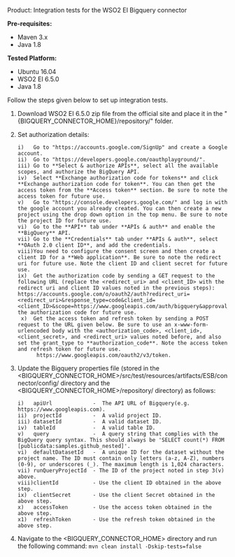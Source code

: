 Product: Integration tests for the WSO2 EI Bigquery connector

**Pre-requisites:**

 - Maven 3.x
 - Java 1.8

**Tested Platform:**

 - Ubuntu 16.04
 - WSO2 EI 6.5.0
 - Java 1.8

Follow the steps given below to set up integration tests.

 1. Download WSO2 EI 6.5.0 zip file from the official site and place it in the "{BIGQUERY_CONNECTOR_HOME}/repository/" folder.

 2. Set authorization details:
 
        i)   Go to "https://accounts.google.com/SignUp" and create a Google account.
        ii)  Go to "https://developers.google.com/oauthplayground/".
        iii) Go to **Select & authorize APIs**, select all the available scopes, and authorize the BigQuery API.
        iv)  Select **Exchange authorization code for tokens** and click **Exchange authorization code for token**. You can then get the access token from the **Access token** section. Be sure to note the access token for future use.
        v)   Go to "https://console.developers.google.com/" and log in with the google account you already created. You can then create a new project using the drop down option in the top menu. Be sure to note the project ID for future use. 
        vi)  Go to the **API** tab under **APIs & auth** and enable the **BigQuery** API.
        vii) Go to the **Credentials** tab under **APIs & auth**, select **OAuth 2.0 client ID**, and add the credentials. 
        viii)You need to configure the consent screen and then create a client ID for a **Web application**. Be sure to note the redirect uri for future use. Note the client ID and client secret for future use.
        ix)  Get the authorization code by sending a GET request to the following URL (replace the <redirect_uri> and <client_ID> with the redirect uri and client ID values noted in the previous steps): https://accounts.google.com/o/oauth2/auth?redirect_uri=<redirect_uri>&response_type=code&client_id=<client_ID>&scope=https://www.googleapis.com/auth/bigquery&approval_prompt=force&access_type=offline.Note the authorization code for future use.
         x)  Get the access token and refresh token by sending a POST request to the URL given below. Be sure to use an x-www-form-urlencoded body with the <authorization_code>, <client_id>, <client_secret>, and <redirect_uri> values noted before, and also set the grant_type to **authorization_code**. Note the access token and refresh token for future use. 
              https://www.googleapis.com/oauth2/v3/token.
 
 3. Update the Bigquery properties file (stored in the <BIGQUERY_CONNECTOR_HOME>/src/test/resources/artifacts/ESB/connector/config/ directory and the <BIGQUERY_CONNECTOR_HOME>/repository/ directory) as follows:

        i)   apiUrl             -  The API URL of Bigquery(e.g. https://www.googleapis.com).
        ii)  projectId          -  A valid project ID.
        iii) datasetId          -  A valid dataset ID. 
        iv)  tableId            -  A valid table ID.
        v)   query              -  A query string that complies with the BigQuery query syntax. This should always be 'SELECT count(*) FROM [publicdata:samples.github_nested]'.   
        vi)  defaultDatasetId   -  A unique ID for the dataset without the project name. The ID must contain only letters (a-z, A-Z), numbers (0-9), or underscores (_). The maximum length is 1,024 characters.
        vii) runQueryProjectId  - The ID of the project noted in step 3(v) above. 
        viii)clientId           - Use the client ID obtained in the above step.
        ix)  clientSecret       - Use the client Secret obtained in the above step.
        x)   accessToken        - Use the access token obtained in the above step.
        x1)  refreshToken       - Use the refresh token obtained in the above step.

 4. Navigate to the <BIGQUERY_CONNECTOR_HOME> directory and run the following command:
    ```mvn clean install -Dskip-tests=false```
